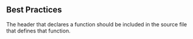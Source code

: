 ## Best Practices
The header that declares a function should be included in the source file that defines that function.